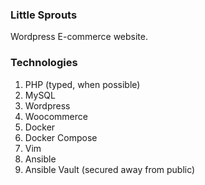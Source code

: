 ### Little Sprouts
Wordpress E-commerce website.

### Technologies
1. PHP (typed, when possible)
1. MySQL
1. Wordpress
1. Woocommerce
1. Docker
1. Docker Compose
1. Vim
1. Ansible
1. Ansible Vault (secured away from public)

